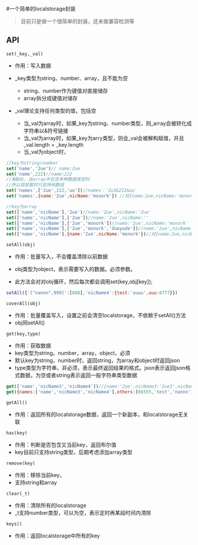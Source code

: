 #一个简单的localstorage封装

> 目前只是做一个很简单的封装，还未做兼容检测等

## API
`set(_key,_val)` 

- 作用：写入数据


- _key类型为string、number、array，且不能为空
    - string、number作为键值对直接储存
    - array拆分成键值对储存
- _val理论支持任何类型的值，包括空
    - 当_val为array时，如果_key为string、number类型，则_array会被转化成字符串以&符号链接
    - 当_val为array时，如果_key为arry类型，则会_val会被解构赋值，并且_val.length = _key.length
    - 当_val为object时，

``` javascript
//key为string/number
set('name','2ue')// name:2ue
set('name',222)//name:222
//有BUG，当array中包含多种数据类型时
//所以目前暂时只支持纯数组
set('names',['2ue',222,'uu'])//names：'2u3&222&uu'
set('names',{name:'2ue',nicName:'monork'}) //对{name:2ue,nicName:'monork'}调用JSON.stringify()方法

//key为array
set(['name','nicName'],'2ue')//name:'2ue',nicName:'2ue'
set(['name','nicName'],['2ue'])//name:'2ue',nicName:''
set(['name','nicName'],['2ue','monork'])//name:'2ue',nicName:'monork'
set(['name','nicName'],['2ue','monork','duoyude'])//name:'2ue',nicName:'monork'
set(['name','nicName'],{name:'2ue',nicName:'monork'})//对{name:2ue,nicName:'monork'}调用JSON.stringify()方法
```

`setAll(obj)`  

- 作用：批量写入，不会覆盖清除以前数据


- obj类型为object，表示需要写入的数据。必须参数。
- 此方法会对对obj循环，然后每次都会调用set(key,obj[key]);

``` javascript
setAll({'["nannn",999]':[888],'nicName4':{test:'uuuu',uuu:8777}})
```

`coverAll(obj)` 

- 作用：批量覆盖写入，设置之前会清空localstorage，不依赖于setAll()方法
- obj同setAll()

`get(key,type)`  

- 作用：获取数据
- key类型为string，number，array，object，必须
- 默认key为string，number时，返回string，为array和object时返回json
- type类型为字符串，非必须，表示最终返回结果的格式。json表示返回json格式数据，为空或者string表示返回一般字符串类型数据

``` javascript
get(['name','nicName3','nicName4'])//{name:'2ue',nicName3:'2ue3',nicName4:'2UE4'}
get({names:['name','nicName3','nicName4'],others:[66555,'test','nannn']})//{names:{name:'2ue',nicName3:'2ue3',nicName4:'2UE4'},others:{66555:'5werwe,test:444,nannn:'ttt'}}
```

`getAll()`

- 作用：返回所有的localstorage数据，返回一个新副本，和localstorage无关联

`has(key)`

- 作用：判断是否包含又当前key，返回布尔值
- key目前只支持string类型，后期考虑添加array类型

`remove(key)`

- 作用：移除当前key，
- 支持string和array

`clear(_t)`

- 作用：清除所有的localstorage
- _t支持number类型，可以为空，表示定时再某段时间内清除

`keys()`

- 作用：返回localstorage中所有的key